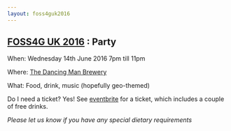 ```yaml
---
layout: foss4guk2016
---
```

## [FOSS4G UK 2016](/foss4guk2016/) : Party

When: Wednesday 14th June 2016 7pm till 11pm

Where: [The Dancing Man Brewery](http://www.dancingmanbrewery.co.uk/)

What: Food, drink, music (hopefully geo-themed)

Do I need a ticket? Yes! See [eventbrite](http://foss4guk.eventbrite.co.uk/) for a ticket, which includes a couple of free drinks.

*Please let us know if you have any special dietary requirements*


